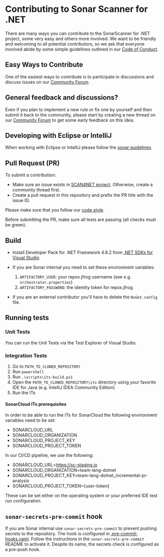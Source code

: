 # Contributing to Sonar Scanner for .NET

There are many ways you can contribute to the SonarScanner for .NET project, some very easy and others more
involved. We want to be friendly and welcoming to all potential contributors, so we ask that everyone involved abide
by some simple guidelines outlined in our [Code of Conduct](./CODE_OF_CONDUCT.md).

## Easy Ways to Contribute

One of the easiest ways to contribute is to participate in discussions and discuss issues on our
[Community Forum](https://community.sonarsource.com/).

## General feedback and discussions?

Even if you plan to implement a new rule or fix one by yourself and then submit it back to the community, please start
by creating a new thread on our [Community Forum](https://community.sonarsource.com/) to get some 
early feedback on this idea.

## Developing with Eclipse or IntelliJ

When working with Eclipse or IntelliJ please follow the [sonar guidelines](https://github.com/SonarSource/sonar-developer-toolset)

## Pull Request (PR)

To submit a contribution:
- Make sure an issue exists in [SCAN4NET project](https://sonarsource.atlassian.net/browse/SCAN4NET). Otherwise, create a community thread first.
- Create a pull request in this repository and prefix the PR title with the issue ID.

Please make sure that you follow our [code style](https://github.com/SonarSource/sonar-dotnet/blob/master/docs/coding-style.md).

Before submitting the PR, make sure all tests are passing (all checks must be green).

## Build

- Install Developer Pack for .NET Framework 4.6.2 from [.NET SDKs for Visual Studio](https://aka.ms/msbuild/developerpacks)

- If you are Sonar internal you need to set these environment variables:
    1. `ARTIFACTORY_USER`: your repox.jfrog username (see e.g. `orchestrator.properties`)
    1. `ARTIFACTORY_PASSWORD`: the identity token for repox.jfrog

- If you are an external contributor you'll have to delete the `NuGet.config` file.

## Running tests

### Unit Tests

You can run the Unit Tests via the Test Explorer of Visual Studio.

### Integration Tests

1. Go to `PATH_TO_CLONED_REPOSITORY`
1. Run `powershell`
1. Run `.\scripts\its-build.ps1`
1. Open the `PATH_TO_CLONED_REPOSITORY\its` directory using your favorite IDE for Java (e.g. IntelliJ IDEA Community Edition)
1. Run the ITs

#### SonarCloud ITs prerequisites

In order to be able to run the ITs for SonarCloud the following environment variables need to be set:
- SONARCLOUD_URL
- SONARCLOUD_ORGANIZATION
- SONARCLOUD_PROJECT_KEY
- SONARCLOUD_PROJECT_TOKEN

In our CI/CD pipeline, we use the following:
- SONARCLOUD_URL=https://sc-staging.io
- SONARCLOUD_ORGANIZATION=team-lang-dotnet
- SONARCLOUD_PROJECT_KEY=team-lang-dotnet_incremental-pr-analysis
- SONARCLOUD_PROJECT_TOKEN=[user-token]

These can be set either on the operating system or your preferred IDE test run configuration.

## `sonar-secrets-pre-commit` hook

If you are Sonar internal use `sonar-secrets-pre-commit` to prevent pushing secrets to the repository. The hook is configured in [.pre-commit-hooks.yaml](.pre-commit-hooks.yaml). Follow the instructions in the `sonar-secrets-pre-commit` README to activate it.
Despite its name, the secrets check is configured as a pre-push hook.
